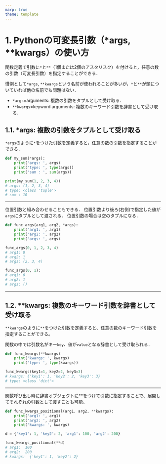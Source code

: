 ```yaml
---
marp: true
theme: template
---
```


# 1. Pythonの可変長引数（*args, **kwargs）の使い方
関数定義で引数に`*`と`**`（1個または2個のアスタリスク）を付けると，任意の数の引数（可変長引数）を指定することができる．

慣例として`*args`, `**kwargs`という名前が使われることが多いが，`*`と`**`が頭についていれば他の名前でも問題はない．

* `*args`=arguments: 複数の引数をタプルとして受け取る．
* `**kwargs`=keyword arguments: 複数のキーワード引数を辞書として受け取る．

## 1.1. *args: 複数の引数をタプルとして受け取る
`*args`のように`*`をつけた引数を定義すると，任意の数の引数を指定することができる．

```python
def my_sum(*args):
    print('args: ', args)
    print('type: ', type(args))
    print('sum : ', sum(args))

print(my_sum(1, 2, 3, 4))
# args: (1, 2, 3, 4)
# type: <class 'tuple'>
# sum : 10
```

---

位置引数と組み合わせることもできる．
位置引数より後ろ(右側)で指定した値が`args`にタプルとして渡される．
位置引数の場合は空のタプルになる．
```python
def func_args(arg1, arg2, *args):
    print('arg1: ', arg1)
    print('arg2: ', arg2)
    print('args: ', args)

func_args(0, 1, 2, 3, 4)
# arg1: 0
# arg2: 1
# args: (2, 3, 4)

func_args(0, 1):
# arg1: 0
# arg2: 1
# args: ()
```

---

## 1.2. **kwargs: 複数のキーワード引数を辞書として受け取る

``**kwargs``のように`**`をつけた引数を定義すると、任意の数のキーワード引数を指定することができる。

関数の中では引数名がキー`key`、値が`value`となる辞書として受け取られる．

```python
def func_kwargs(**kwargs)
    print('kwargs: ', kwargs)
    print('type: ', type(kwargs))

func_kwargs(key1=1, key2=2, key3=3)
# kwargs: {'key1': 1, 'key2': 2, 'key3': 3}
# type: <class 'dict'>
```

---

関数呼び出し時に辞書オブジェクトに**をつけて引数に指定することで、展開してそれぞれの引数として渡すことも可能。

```python
def func_kwargs_positional(arg1, arg2, **kwargs):
    print('arg1: ', arg1)
    print('arg2: ', arg2)
    print('kwargs: ', kwargs)

d = {'key1': 1, 'key2': 2, 'arg1': 100, 'arg2': 200}

func_kwargs_positional(**d)
# arg1:  100
# arg2:  200
# kwargs:  {'key1': 1, 'key2': 2}
```